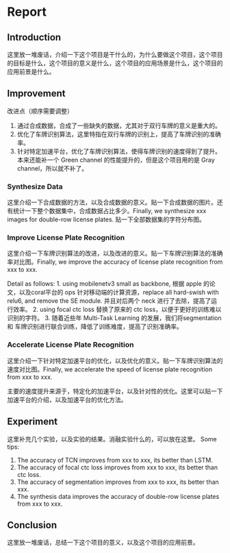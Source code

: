 # Report

## Introduction

这里放一堆废话，介绍一下这个项目是干什么的，为什么要做这个项目，这个项目的目标是什么，这个项目的意义是什么，这个项目的应用场景是什么，这个项目的应用前景是什么。

## Improvement

改进点（顺序需要调整）

1. 通过合成数据，合成了一些缺失的数据，尤其对于双行车牌的意义是重大的。
2. 优化了车牌识别算法，这里特指在双行车牌的识别上，提高了车牌识别的准确率。
3. 针对特定加速平台，优化了车牌识别算法，使得车牌识别的速度得到了提升。
本来还能补一个 Green channel 的性能提升的，但是这个项目用的是 Gray channel，所以就不补了。

### Synthesize Data

这里介绍一下合成数据的方法，以及合成数据的意义。贴一下合成数据的图片。还有统计一下整个数据集中，合成数据占比多少。Finally, we synthesize xxx images for double-row license plates. 贴一下全部数据集的字符分布图。

### Improve License Plate Recognition

这里介绍一下车牌识别算法的改进，以及改进的意义。贴一下车牌识别算法的准确率对比图。Finally, we improve the accuracy of license plate recognition from xxx to xxx.

Detail as follows:
    1. using mobilenetv3 small as backbone, 根据 apple 的论文，以及coral平台的 ops 针对移动端的计算资源，replace all hard-swish with relu6, and remove the SE module. 并且对后两个 neck 进行了去除，提高了运行效率。
    2. using focal ctc loss 替换了原来的 ctc loss，以便于更好的训练难以识别的字符。
    3. 随着近些年 Multi-Task Learning 的发展，我们将segmentation 和 车牌识别进行联合训练，降低了训练难度，提高了识别准确率。

### Accelerate License Plate Recognition

这里介绍一下针对特定加速平台的优化，以及优化的意义。贴一下车牌识别算法的速度对比图。Finally, we accelerate the speed of license plate recognition from xxx to xxx.

主要的速度提升来源于，特定化的加速平台，以及针对性的优化。这里可以贴一下加速平台的介绍，以及加速平台的优化方法。

## Experiment

这里补充几个实验，以及实验的结果。消融实验什么的，可以放在这里。
Some tips:

1. The accuracy of TCN improves from xxx to xxx, its better than LSTM.
2. The accuracy of focal ctc loss improves from xxx to xxx, its better than ctc loss.
3. The accuracy of segmentation improves from xxx to xxx, its better than xxx.
4. The synthesis data improves the accuracy of double-row license plates from xxx to xxx.


## Conclusion

这里放一堆废话，总结一下这个项目的意义，以及这个项目的应用前景。
